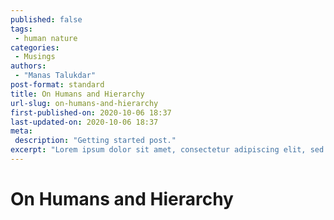 ```yaml
---
published: false
tags:
 - human nature
categories:
 - Musings
authors:
 - "Manas Talukdar"
post-format: standard
title: On Humans and Hierarchy
url-slug: on-humans-and-hierarchy
first-published-on: 2020-10-06 18:37
last-updated-on: 2020-10-06 18:37
meta:
 description: "Getting started post."
excerpt: "Lorem ipsum dolor sit amet, consectetur adipiscing elit, sed do eiusmod tempor incididunt"
---
```


# On Humans and Hierarchy
